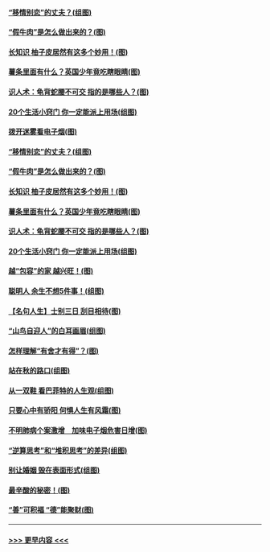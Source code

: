 #### [“移情别恋”的丈夫？(组图)](../pages/p8/907644.md?t=09180322) 
#### [“假牛肉”是怎么做出来的？(图)](../pages/p8/907668.md?t=09180322) 
#### [长知识 柚子皮居然有这多个妙用！(图)](../pages/p8/907425.md?t=09180322) 
#### [薯条里面有什么？英国少年竟吃瞎眼睛(图)](../pages/p8/907381.md?t=09180322) 
#### [识人术：龟背蛇腰不可交 指的是哪些人？(图)](../pages/p8/907503.md?t=09180322) 
#### [20个生活小窍门 你一定能派上用场(组图)](../pages/p8/907510.md?t=09180322) 
#### [拨开迷雾看电子烟(图)](../pages/p8/907427.md?t=09180322) 
#### [“移情别恋”的丈夫？(组图)](../pages/p8/907644.md?t=09180322) 
#### [“假牛肉”是怎么做出来的？(图)](../pages/p8/907668.md?t=09180322) 
#### [长知识 柚子皮居然有这多个妙用！(图)](../pages/p8/907425.md?t=09180322) 
#### [薯条里面有什么？英国少年竟吃瞎眼睛(图)](../pages/p8/907381.md?t=09180322) 
#### [识人术：龟背蛇腰不可交 指的是哪些人？(图)](../pages/p8/907503.md?t=09180322) 
#### [20个生活小窍门 你一定能派上用场(组图)](../pages/p8/907510.md?t=09180322) 
#### [越“包容”的家 越兴旺！(图)](../pages/p8/907328.md?t=09180322) 
#### [聪明人 余生不想5件事！(组图)](../pages/p8/907364.md?t=09180322) 
#### [【名句人生】士别三日 刮目相待(图)](../pages/p8/906988.md?t=09180322) 
#### [“山鸟自迎人”的白耳画眉(组图)](../pages/p8/907332.md?t=09180322) 
#### [怎样理解“有舍才有得”？(图)](../pages/p8/906872.md?t=09180322) 
#### [站在秋的路口(组图)](../pages/p8/906914.md?t=09180322) 
#### [从一双鞋 看巴菲特的人生观(组图)](../pages/p8/907311.md?t=09180322) 
#### [只要心中有骄阳 何惧人生有风霜(图)](../pages/p8/907320.md?t=09180322) 
#### [不明肺病个案激增　加味电子烟危害日增(图)](../pages/p8/907307.md?t=09180322) 
#### [“逆算思考”和“堆积思考”的差异(组图)](../pages/p8/907229.md?t=09180322) 
#### [别让婚姻 毁在表面形式(组图)](../pages/p8/907118.md?t=09180322) 
#### [最辛酸的秘密！(图)](../pages/p8/906327.md?t=09180322) 
#### [“善”可积福 “德”能聚财(图)](../pages/p8/906906.md?t=09180322) 

----
#### [ >>> 更早内容 <<< ](../indexes/p8-earlier.md)
